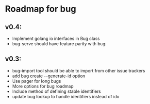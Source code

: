 # Roadmap for bug

## v0.4:
- Implement golang io interfaces in Bug class
- bug-serve should have feature parity with bug

## v0.3:
- bug-import tool should be able to import from other issue trackers
- add bug create --generate-id option
- Use pager for long bugs
- More options for bug roadmap
- Include method of defining stable identifiers
- update bug lookup to handle identifiers instead of idx
